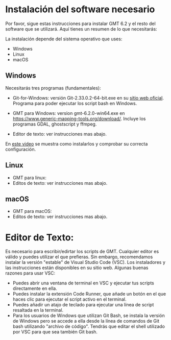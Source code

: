 # Instalación del software necesario

Por favor, sigue estas instrucciones para instalar GMT 6.2 y el resto del software que se utilizará. Aquí tienes un resumen de lo que necesitarás:

 La instalación depende del sistema operativo que uses:

* Windows
* Linux
* macOS


## Windows

Necesitarás tres programas (fundamentales):

* Git-for-Windows: versión Git-2.33.0.2-64-bit.exe en su [sitio web oficial](https://gitforwindows.org/). Programa para poder ejecutar los script bash en Windows.

* GMT para Windows: version gmt-6.2.0-win64.exe en https://www.generic-mapping-tools.org/download/. Incluye los programas GDAL, ghostscript y ffmpeg.

* Editor de texto: ver instrucciones mas abajo.

En [este video](https://www.youtube.com/watch?v=1bPMIN7noTI&feature=youtu.be) se muestra como instalarlos y comprobar su correcta configuración. 


## Linux

* GMT para linux: 
* Editos de texto: ver instrucciones mas abajo.

## macOS

* GMT para macOS: 
* Editos de texto: ver instrucciones mas abajo.

# Editor de Texto:
Es necesario para escribir/edirtar los scripts de GMT. Cualquier editor es válido y puedes utilizar el que prefieras. Sin embargo, recomendamos instalar la versión "estable" de Visual Studio Code (VSC). Los instaladores y las instrucciones están disponibles en su sitio web. Algunas buenas razones para usar VSC:

* Puedes abrir una ventana de terminal en VSC y ejecutar tus scripts directamente en ella.
* Puedes instalar la extensión Code Runner, que añade un botón en el que haces clic para ejecutar el script activo en el terminal.
* Puedes añadir un atajo de teclado para ejecutar una línea de script resaltada en la terminal.
* Para los usuarios de Windows que utilizan Git Bash, se instala la versión de Windows pero se accede a ella desde la línea de comandos de Git bash utilizando "archivo de código". Tendrás que editar el shell utilizado por VSC para que sea también Git bash.
